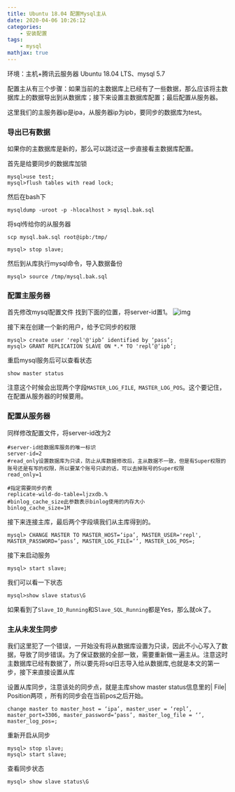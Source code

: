 ```yaml
---
title: Ubuntu 18.04 配置Mysql主从
date: 2020-04-06 10:26:12
categories:
    - 安装配置
tags: 
    - mysql
mathjax: true
---
```


环境：主机+腾讯云服务器 Ubuntu 18.04 LTS、mysql 5.7

配置主从有三个步骤：如果当前的主数据库上已经有了一些数据，那么应该将主数据库上的数据导出到从数据库；接下来设置主数据库配置；最后配置从服务器。

这里我们的主服务器ip是ipa，从服务器ip为ipb，要同步的数据库为test。

### 导出已有数据
如果你的主数据库是新的，那么可以跳过这一步直接看主数据库配置。

首先是给要同步的数据库加锁
```
mysql>use test;
mysql>flush tables with read lock;  
```
然后在bash下
```
mysqldump -uroot -p -hlocalhost > mysql.bak.sql 
```
将sql传给你的从服务器
```
scp mysql.bak.sql root@ipb:/tmp/ 
```
```
mysql> stop slave; 
```
然后到从库执行mysql命令，导入数据备份 
```
mysql> source /tmp/mysql.bak.sql 
```


### 配置主服务器
首先修改mysql配置文件
找到下面的位置，将server-id置1。
![img](https://s1.ax1x.com/2020/04/10/GoYQ0J.png)

接下来在创建一个新的用户，给予它同步的权限
```
mysql> create user 'repl'@'ipb’ identified by ‘pass’;
mysql> GRANT REPLICATION SLAVE ON *.* TO 'repl’@‘ipb’;
```

重启mysql服务后可以查看状态
```
show master status
```
注意这个时候会出现两个字段`MASTER_LOG_FILE`,` MASTER_LOG_POS`。这个要记住，在配置从服务器的时候要用。


### 配置从服务器
同样修改配置文件，将server-id改为2
```
#server-id给数据库服务的唯一标识
server-id=2
#read_only设置数据库为只读，防止从库数据修改后，主从数据不一致，但是有Super权限的账号还是有写的权限，所以要某个账号只读的话，可以去掉账号的Super权限
read_only=1

#指定需要同步的表
replicate-wild-do-table=ljzxdb.%
#binlog_cache_size此参数表示binlog使用的内存大小
binlog_cache_size=1M
```

接下来连接主库，最后两个字段填我们从主库得到的。
```
mysql> CHANGE MASTER TO MASTER_HOST=‘ipa’, MASTER_USER='repl', MASTER_PASSWORD=‘pass’, MASTER_LOG_FILE=‘‘, MASTER_LOG_POS=;
```

接下来启动服务
```
mysql> start slave;
```
我们可以看一下状态
```
mysql>show slave status\G
```

如果看到了`Slave_IO_Running`和S`lave_SQL_Running`都是Yes，那么就ok了。

### 主从未发生同步
我们这里犯了一个错误，一开始没有将从数据库设置为只读，因此不小心写入了数据，导致了同步错误。为了保证数据的全部一致，需要重新做一遍主从。注意这时主数据库已经有数据了，所以要先将sql日志导入给从数据库,也就是本文的第一步，接下来直接设置从库

设置从库同步，注意该处的同步点，就是主库show master status信息里的| File| Position两项 ，所有的同步会在当前pos之后开始。
```
change master to master_host = ‘ipa’, master_user = ‘repl’, master_port=3306, master_password=‘pass’, master_log_file = ‘’, master_log_pos=; 
```
重新开启从同步 
```
mysql> stop slave; 
mysql> start slave;
```
查看同步状态 
```
mysql> show slave status\G 
``` 